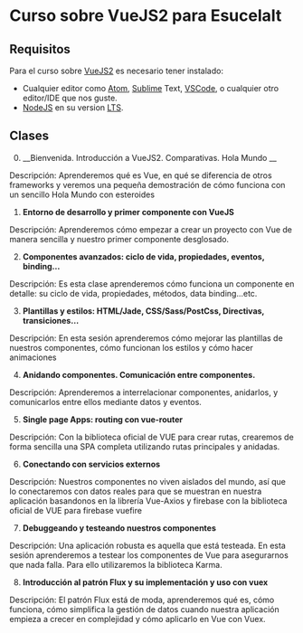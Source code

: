 # Curso sobre VueJS2 para EsucelaIt

## Requisitos

Para el curso sobre [VueJS2](https://vuejs.org/) es necesario tener instalado:

* Cualquier editor como [Atom](https://atom.io/), [Sublime](https://www.sublimetext.com/) Text, [VSCode](https://code.visualstudio.com/), o cualquier otro editor/IDE que nos guste.
* [NodeJS](https://nodejs.org/es/) en su version [LTS](https://nodejs.org/es/download/).

## Clases

0. __Bienvenida. Introducción a VueJS2. Comparativas. Hola Mundo __

  Descripción: Aprenderemos qué es Vue, en qué se diferencia de otros frameworks y veremos una pequeña demostración de cómo funciona con un sencillo Hola Mundo con esteroides

1. __Entorno de desarrollo y primer componente con VueJS__

  Descripción: Aprenderemos cómo empezar a crear un proyecto con Vue de manera sencilla y nuestro primer componente desglosado.

2. __Componentes avanzados: ciclo de vida, propiedades, eventos, binding…__

  Descripción: Es esta clase aprenderemos cómo funciona un componente en detalle: su ciclo de vida, propiedades, métodos, data binding...etc.

3. __Plantillas y estilos: HTML/Jade, CSS/Sass/PostCss, Directivas, transiciones…__

  Descripción: En esta sesión aprenderemos cómo mejorar las plantillas de nuestros componentes, cómo funcionan los estilos y cómo hacer animaciones

4. __Anidando componentes. Comunicación entre componentes.__

  Descripción: Aprenderemos a interrelacionar componentes, anidarlos, y comunicarlos entre ellos mediante datos y eventos.

5. __Single page Apps: routing con vue-router__

  Descripción: Con la biblioteca oficial de VUE para crear rutas, crearemos de forma sencilla una SPA completa utilizando rutas principales y anidadas.

6. __Conectando con servicios externos__

  Descripción: Nuestros componentes no viven aislados del mundo, así que lo conectaremos con datos reales para que se muestran en nuestra aplicación basandonos en la librería Vue-Axios y firebase con la biblioteca oficial de VUE para firebase vuefire

7. __Debuggeando y testeando nuestros componentes__

  Descripción: Una aplicación robusta es aquella que está testeada. En esta sesión aprenderemos a testear los componentes de Vue para asegurarnos que nada falla. Para ello utilizaremos la biblioteca Karma.

8. __Introducción al patrón Flux y su implementación y uso con vuex__

  Descripción: El patrón Flux está de moda, aprenderemos qué es, cómo funciona, cómo simplifica la gestión de datos cuando nuestra aplicación empieza a crecer en complejidad y cómo aplicarlo en Vue con Vuex.

